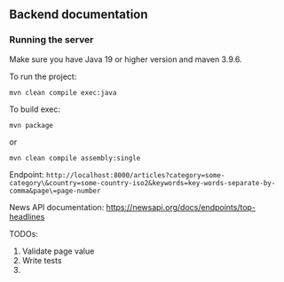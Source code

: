 ## Backend documentation

### Running the server
Make sure you have Java 19 or higher version and maven 3.9.6.

To run the project:
```
mvn clean compile exec:java
```

To build exec:
```
mvn package 
```

or

```
mvn clean compile assembly:single
```

Endpoint: `http://localhost:8000/articles?category=some-category\&country=some-country-iso2&keywords=key-words-separate-by-comma&page\=page-number`

News API documentation: https://newsapi.org/docs/endpoints/top-headlines

TODOs:
1. Validate page value
2. Write tests
3. 
